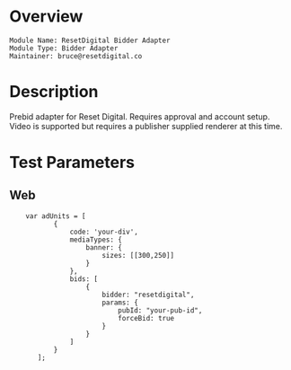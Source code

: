 # Overview

```
Module Name: ResetDigital Bidder Adapter
Module Type: Bidder Adapter
Maintainer: bruce@resetdigital.co
```

# Description

Prebid adapter for Reset Digital. Requires approval and account setup.
Video is supported but requires a publisher supplied renderer at this time.

# Test Parameters

## Web
```
    var adUnits = [
           {
               code: 'your-div',
               mediaTypes: {
                   banner: {
                       sizes: [[300,250]]
                   }
               },
               bids: [
                   {
                       bidder: "resetdigital",
                       params: {
                           pubId: "your-pub-id",
                           forceBid: true
                       }
                   }
               ]
           }
       ];
```
